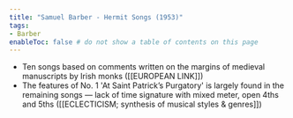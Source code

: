 ```yaml
---
title: "Samuel Barber - Hermit Songs (1953)"
tags:
- Barber  
enableToc: false # do not show a table of contents on this page
---
```


- Ten songs based on comments written on the margins of medieval manuscripts by Irish monks ([[EUROPEAN LINK]])
- The features of No. 1 'At Saint Patrick’s Purgatory' is largely found in the remaining songs — lack of time signature with mixed meter, open 4ths and 5ths ([[ECLECTICISM; synthesis of musical styles & genres]])